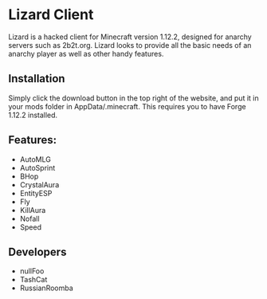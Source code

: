 # Lizard Client
Lizard is a hacked client for Minecraft version 1.12.2, designed for anarchy servers such as 2b2t.org. Lizard looks to provide all the basic needs of an anarchy player as well as other handy features.

## Installation
Simply click the download button in the top right of the website, and put it in your mods folder in AppData/.minecraft. This requires you to have Forge 1.12.2 installed.

## Features:
- AutoMLG
- AutoSprint
- BHop
- CrystalAura
- EntityESP
- Fly
- KillAura
- Nofall
- Speed

## Developers
- nullFoo
- TashCat
- RussianRoomba
